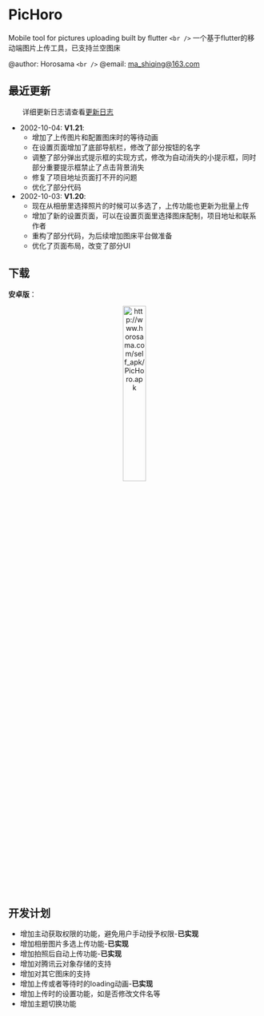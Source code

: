 # PicHoro

Mobile tool for pictures uploading built by flutter
`<br />`
一个基于flutter的移动端图片上传工具，已支持兰空图床

@author: Horosama
`<br />`
@email: ma_shiqing@163.com

## 最近更新

&emsp;&emsp;详细更新日志请查看[更新日志](https://github.com/Kuingsmile/PicHoro/blob/main/Version_update_log.md "更新日志")

- 2002-10-04: **V1.21**:
  - 增加了上传图片和配置图床时的等待动画
  - 在设置页面增加了底部导航栏，修改了部分按钮的名字
  - 调整了部分弹出式提示框的实现方式，修改为自动消失的小提示框，同时部分重要提示框禁止了点击背景消失
  - 修复了项目地址页面打不开的问题
  - 优化了部分代码
- 2002-10-03: **V1.20**:
  - 现在从相册里选择照片的时候可以多选了，上传功能也更新为批量上传
  - 增加了新的设置页面，可以在设置页面里选择图床配制，项目地址和联系作者
  - 重构了部分代码，为后续增加图床平台做准备
  - 优化了页面布局，改变了部分UI

## 下载

**安卓版**：

<div align =center>
<img src="http://imgx.horosama.com/admin_uploads/2022/10/2022_10_02_633977c5af2de.png" width=30% alt ='http://www.horosama.com/self_apk/PicHoro.apk'>
</div>

## 开发计划

- 增加主动获取权限的功能，避免用户手动授予权限-**已实现**
- 增加相册图片多选上传功能-**已实现**
- 增加拍照后自动上传功能-**已实现**
- 增加对腾讯云对象存储的支持
- 增加对其它图床的支持
- 增加上传或者等待时的loading动画-**已实现**
- 增加上传时的设置功能，如是否修改文件名等
- 增加主题切换功能
